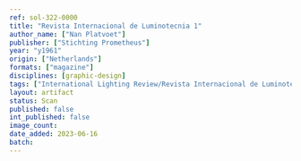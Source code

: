 ```yaml
---
ref: sol-322-0000
title: "Revista Internacional de Luminotecnia 1"
author_name: ["Nan Platvoet"]
publisher: ["Stichting Prometheus"]
year: "y1961"
origin: ["Netherlands"]
formats: ["magazine"]
disciplines: [graphic-design]
tags: ["International Lighting Review/Revista Internacional de Luminotecnia"]
layout: artifact
status: Scan
published: false
int_published: false
image_count:
date_added: 2023-06-16
batch:
---
```


